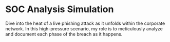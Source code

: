 # SOC Analysis Simulation
Dive into the heat of a live phishing attack as it unfolds within the corporate network. In this high-pressure scenario, my role is to meticulously analyze and document each phase of the breach as it happens.
